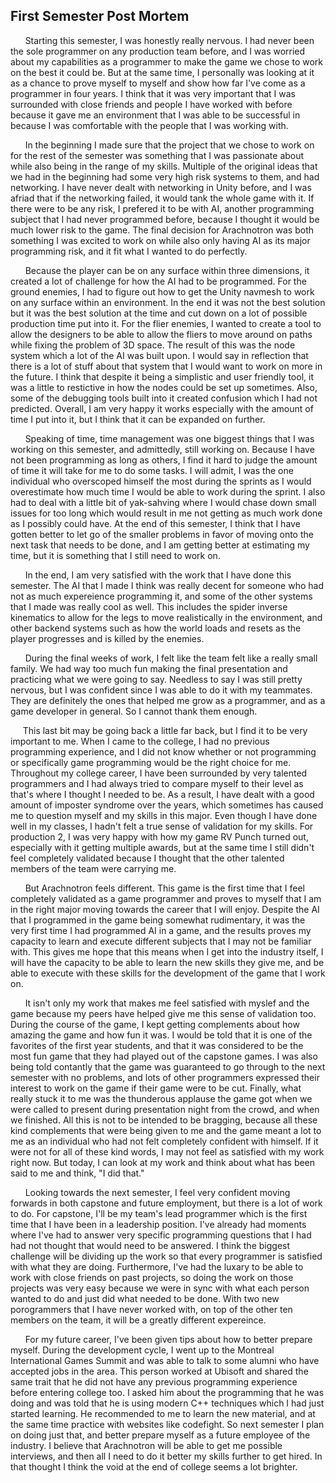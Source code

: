 First Semester Post Mortem
------

&nbsp;&nbsp;&nbsp;&nbsp;&nbsp; Starting this semester, I was honestly really nervous. I had never been the sole programmer on any production team before, and I was worried about my capabilities as a programmer to make the game we chose to work on the best it could be. But at the same time, I personally was looking at it as a chance to prove myself to myself and show how far I've come as a programmer in four years. I think that it was very important that I was surrounded with close friends and people I have worked with before because it gave me an environment that I was able to be successful in because I was comfortable with the people that I was working with.

&nbsp;&nbsp;&nbsp;&nbsp;&nbsp; In the beginning I made sure that the project that we chose to work on for the rest of the semester was something that I was passionate about while also being in the range of my skills. Multiple of the original ideas that we had in the beginning had some very high risk systems to them, and had networking. I have never dealt with networking in Unity before, and I was afriad that if the networking failed, it would tank the whole game with it. If there were to  be any risk, I prefered it to be with AI, another programming subject that I had never programmed before, because I thought it would be much lower risk to the game. The final decision for Arachnotron was both something I was excited to work on while also only having AI as its major programming risk, and it fit what I wanted to do perfectly.

&nbsp;&nbsp;&nbsp;&nbsp;&nbsp; Because the player can be on any surface within three dimensions, it created a lot of challenge for how the AI had to be programmed. For the ground enemies, I had to figure out how to get the Unity navmesh to work on any surface within an environment. In the end it was not the best solution but it was the best solution at the time and cut down on a lot of possible production time put into it. For the flier enemies, I wanted to create a tool to allow the designers to be able to allow the fliers to move around on paths while fixing the problem of 3D space. The result of this was the node system which a lot of the AI was built upon. I would say in reflection that there is a lot of stuff about that system that I would want to work on more in the future. I think that despite it being a simplistic and user friendly tool, it was a little to restictive in how the nodes could be set up sometimes. Also, some of the debugging tools built into it created confusion which I had not predicted. Overall, I am very happy it works especially with the amount of time I put into it, but I think that it can be expanded on further.

&nbsp;&nbsp;&nbsp;&nbsp;&nbsp; Speaking of time, time management was one biggest things that I was working on this semester, and admittedly, still working on. Because I have not been programming as long as others, I find it hard to judge the amount of time it will take for me to do some tasks. I will admit, I was the one individual who overscoped himself the most during the sprints as I would overestimate how much time I would be able to work during the sprint. I also had to deal with a little bit of yak-sahving where I would chase down small issues for too long which would result in me not getting as much work done as I possibly could have. At the end of this semester, I think that I have gotten better to let go of the smaller problems in favor of moving onto the next task that needs to be done, and I am getting better at estimating my time, but it is something that I still need to work on.

&nbsp;&nbsp;&nbsp;&nbsp;&nbsp; In the end, I am very satisfied with the work that I have done this semester. The AI that I made I think was really decent for someone who had not as much expereience programming it, and some of the other systems that I made was really cool as well. This includes the spider inverse kinematics to allow for the legs to move realistically in the environment, and other backend systems such as how the world loads and resets as the player progresses and is killed by the enemies. 

&nbsp;&nbsp;&nbsp;&nbsp;&nbsp; During the final weeks of work, I felt like the team felt like a really small family. We had way too much fun making the final presentation and practicing what we were going to say. Needless to say I was still pretty nervous, but I was confident since I was able to do it with my teammates. They are definitely the ones that helped me grow as a programmer, and as a game developer in general. So I cannot thank them enough.

&nbsp;&nbsp;&nbsp;&nbsp;&nbsp;This last bit may be going back a little far back, but I find it to be very important to me. When I came to the college, I had no previous programming experience, and I did not know whether or not programming or specifically game programming would be the right choice for me. Throughout my college career, I have been surrounded by very talented programmers and I had always tried to compare myself to their level as that's where I thought I needed to be. As a result, I have dealt with a good amount of imposter syndrome over the years, which sometimes has caused me to question myself and my skills in this major. Even though I have done well in my classes, I hadn't felt a true sense of validation for my skills. For production 2, I was very happy with how my game RV Punch turned out, especially with it getting multiple awards, but at the same time I still didn't feel completely validated because I thought that the other talented members of the team were carrying me. 

&nbsp;&nbsp;&nbsp;&nbsp;&nbsp; But Arachnotron feels different. This game is the first time that I feel completely validated as a game programmer and proves to myself that I am in the right major moving towards the career that I will enjoy. Despite the AI that I programmed in the game being somewhat rudimentary, it was the very first time I had programmed AI in a game, and the results proves my capacity to learn and execute different subjects that I may not be familiar with. This gives me hope that this means when I get into the industry itself, I will have the capacity to be able to learn the new skills they give me, and be able to execute with these skills for the development of the game that I work on. 

&nbsp;&nbsp;&nbsp;&nbsp;&nbsp; It isn't only my work that makes me feel satisfied with myslef and the game because my peers have helped give me this sense of validation too. During the course of the game, I kept getting complements about how amazing the game and how fun it was. I would be told that it is one of the favorites of the first year students, and that it was considered to be the most fun game that they had played out of the capstone games. I was also being told contantly that the game was guaranteed to go through to the next semester with no problems, and lots of other programmers expressed their interest to work on the game if their game were to be cut. Finally, what really stuck it to me was the thunderous applause the game got when we were called to present during presentation night from the crowd, and when we finished. All this is not to be intended to be bragging, because all these kind complements that were being given to me and the game meant a lot to me as an individual who had not felt completely confident with himself. If it were not for all of these kind words, I may not feel as satisfied with my work right now. But today, I can look at my work and think about what has been said to me and think, "I did that."

&nbsp;&nbsp;&nbsp;&nbsp;&nbsp; Looking towards the next semester, I feel very confident moving forwards in both capstone and future employment, but there is a lot of work to do. For capstone, I'll be my team's lead programmer which is the first time that I have been in a leadership position. I've already had moments where I've had to answer very specific programming questions that I had had not thought that would need to be answered. I think the biggest challenge will be dividing up the work so that every programmer is satisfied with what they are doing. Furthermore, I've had the luxary to be able to work with close friends on past projects, so doing the work on those projects was very easy because we were in sync with what each person wanted to do and just did what needed to be done. With two new porogrammers that I have never worked with, on top of the other ten members on the team, it will be a greatly different expereince.

&nbsp;&nbsp;&nbsp;&nbsp;&nbsp; For my future career, I've been given tips about how to better prepare myself. During the development cycle, I went up to the Montreal International Games Summit and was able to talk to some alumni who have accepted jobs in the area. This person worked at Ubisoft and shared the same trait that he did not have any previous programming experience before entering college too. I asked him about the programming that he was doing and was told that he is using modern C++ techniques which I had just started learning. He recommended to me to learn the new material, and at the same time practice with websites like codefight. So next semester I plan on doing just that, and better prepare myself as a future employee of the industry. I believe that Arachnotron will be able to get me possible interviews, and then all I need to do it better my skills further to get hired. In that thought I think the void at the end of college seems a lot brighter.
